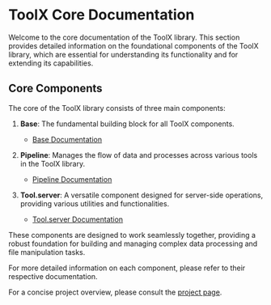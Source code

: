 # ToolX Core Documentation

Welcome to the core documentation of the ToolX library. This section provides detailed information on the foundational components of the ToolX library, which are essential for understanding its functionality and for extending its capabilities.

## Core Components

The core of the ToolX library consists of three main components:

1. **Base**: The fundamental building block for all ToolX components. 
   - [Base Documentation](https://github.com/toolx-dev/toolx/blob/main/packages/core/Base.md)

2. **Pipeline**: Manages the flow of data and processes across various tools in the ToolX library.
   - [Pipeline Documentation](https://github.com/toolx-dev/toolx/blob/main/packages/core/Pipeline.md)

3. **Tool.server**: A versatile component designed for server-side operations, providing various utilities and functionalities.
   - [Tool.server Documentation](https://github.com/toolx-dev/toolx/blob/main/packages/core/Tool.server.md)

These components are designed to work seamlessly together, providing a robust foundation for building and managing complex data processing and file manipulation tasks.

For more detailed information on each component, please refer to their respective documentation.

For a concise project overview, please consult the [project page](https://github.com/toolx-dev).